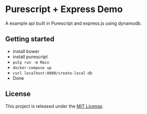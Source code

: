 # Purescript + Express Demo

A example api built in Purescript and express.js using dynamodb.


## Getting started
- install bower
- install purescript
- `pulp run -m Main`
- `docker-compose up`
- `curl localhost:8080/create-local-db`
- Done


## License

This project is released under the [MIT License](http://www.opensource.org/licenses/MIT).
